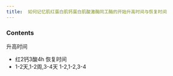 ```yaml
---
title:  如何记忆肌红蛋白肌钙蛋白肌酸激酶同工酶的开始升高时间与恢复时间
--- 
```


### Contents
升高时间
- 红2钙3酸4h
恢复时间
- 1-2天,1-2周,3-4天 1-2,1-2,3-4
 
